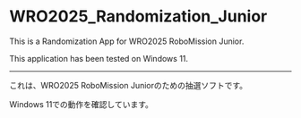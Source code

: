 # WRO2025_Randomization_Junior

This is a Randomization App for WRO2025 RoboMission Junior.

This application has been tested on Windows 11.

---------------------------------------

これは、WRO2025 RoboMission Juniorのための抽選ソフトです。

Windows 11での動作を確認しています。
